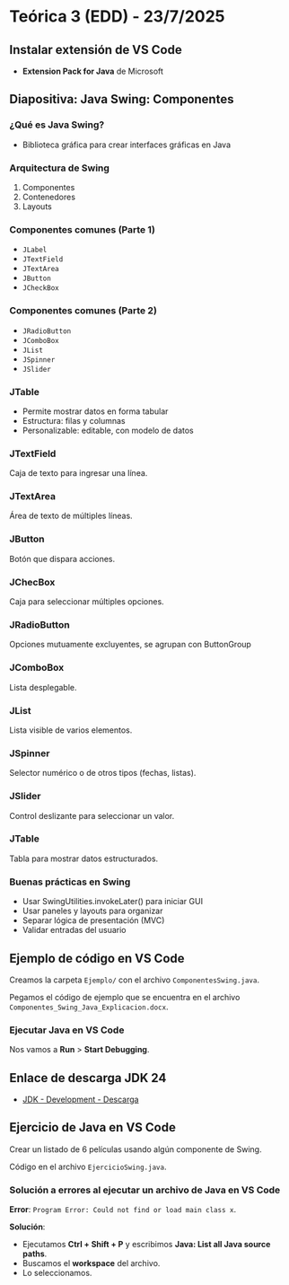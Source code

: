 # Teórica 3 (EDD) - 23/7/2025

## Instalar extensión de VS Code

* **Extension Pack for Java** de Microsoft

## **Diapositiva: Java Swing: Componentes**

### ¿Qué es Java Swing?

* Biblioteca gráfica para crear interfaces gráficas en Java

### Arquitectura de Swing

1. Componentes
2. Contenedores
3. Layouts

### Componentes comunes (Parte 1)

* `JLabel`
* `JTextField`
* `JTextArea`
* `JButton`
* `JCheckBox`

### Componentes comunes (Parte 2)

* `JRadioButton`
* `JComboBox`
* `JList`
* `JSpinner`
* `JSlider`

### JTable

* Permite mostrar datos en forma tabular
* Estructura: filas y columnas
* Personalizable: editable, con modelo de datos

### JTextField

Caja de texto para ingresar una línea.

### JTextArea

Área de texto de múltiples líneas.

### JButton

Botón que dispara acciones.

### JChecBox

Caja para seleccionar múltiples opciones.

### JRadioButton

Opciones mutuamente excluyentes, se agrupan con ButtonGroup

### JComboBox

Lista desplegable.

### JList

Lista visible de varios elementos.

### JSpinner

Selector numérico o de otros tipos (fechas, listas).

### JSlider

Control deslizante para seleccionar un valor.

### JTable

Tabla para mostrar datos estructurados.

### Buenas prácticas en Swing

* Usar SwingUtilities.invokeLater() para iniciar GUI
* Usar paneles y layouts para organizar
* Separar lógica de presentación (MVC)
* Validar entradas del usuario

## Ejemplo de código en VS Code

Creamos la carpeta `Ejemplo/` con el archivo `ComponentesSwing.java`.

Pegamos el código de ejemplo que se encuentra en el archivo `Componentes_Swing_Java_Explicacion.docx`.

### Ejecutar Java en VS Code

Nos vamos a **Run** > **Start Debugging**.

## Enlace de descarga JDK 24

* [JDK - Development - Descarga](https://www.oracle.com/java/technologies/downloads/?er=221886#jdk24-windows)

## Ejercicio de Java en VS Code

Crear un listado de 6 películas usando algún componente de Swing.

Código en el archivo `EjercicioSwing.java`.

### Solución a errores al ejecutar un archivo de Java en VS Code

**Error**: `Program Error: Could not find or load main class x`.

**Solución**:
* Ejecutamos **Ctrl + Shift + P** y escribimos **Java: List all Java source paths**.
* Buscamos el **workspace** del archivo.
* Lo seleccionamos.